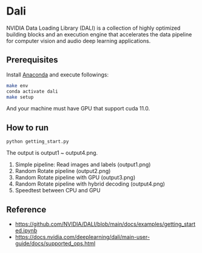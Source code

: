 # Dali

NVIDIA Data Loading Library (DALI) is a collection of highly optimized building blocks and an execution engine that accelerates the data pipeline for computer vision and audio deep learning applications.


## Prerequisites
Install [Anaconda](https://www.anaconda.com/products/distribution) and execute followings:

```bash
make env
conda activate dali
make setup
```

And your machine must have GPU that support cuda 11.0.

## How to run
```
python getting_start.py
```

The output is output1 ~ output4.png.
1. Simple pipeline: Read images and labels (output1.png)
2. Random Rotate pipeline (output2.png)
3. Random Rotate pipeline with GPU (output3.png)
4. Random Rotate pipeline with hybrid decoding (output4.png)
5. Speedtest between CPU and GPU

## Reference
- https://github.com/NVIDIA/DALI/blob/main/docs/examples/getting_started.ipynb
- https://docs.nvidia.com/deeplearning/dali/main-user-guide/docs/supported_ops.html
